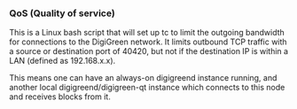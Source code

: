 ### QoS (Quality of service) ###

This is a Linux bash script that will set up tc to limit the outgoing bandwidth for connections to the DigiGreen network. It limits outbound TCP traffic with a source or destination port of 40420, but not if the destination IP is within a LAN (defined as 192.168.x.x).

This means one can have an always-on digigreend instance running, and another local digigreend/digigreen-qt instance which connects to this node and receives blocks from it.
